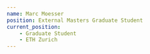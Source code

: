 ```yaml
---
name: Marc Moesser
position: External Masters Graduate Student
current_position:
    - Graduate Student
    - ETH Zurich
---
```


